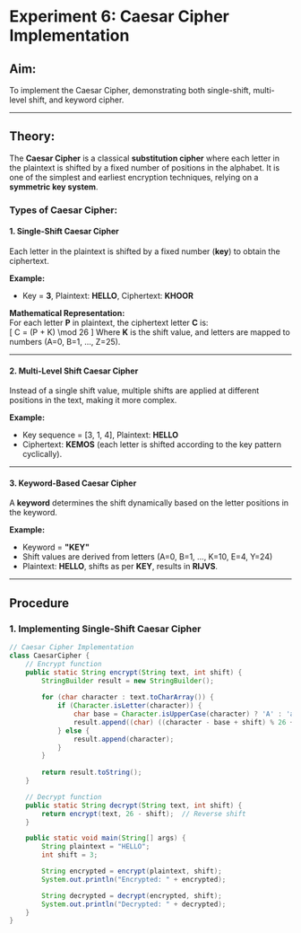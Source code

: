 # Experiment 6: Caesar Cipher Implementation  

## **Aim:**  
To implement the Caesar Cipher, demonstrating both single-shift, multi-level shift, and keyword cipher.  

---

## **Theory:**  

The **Caesar Cipher** is a classical **substitution cipher** where each letter in the plaintext is shifted by a fixed number of positions in the alphabet. It is one of the simplest and earliest encryption techniques, relying on a **symmetric key system**.  

### **Types of Caesar Cipher:**  

#### **1. Single-Shift Caesar Cipher**  
Each letter in the plaintext is shifted by a fixed number (**key**) to obtain the ciphertext.  

**Example:**  
- Key = **3**, Plaintext: **HELLO**, Ciphertext: **KHOOR**  

**Mathematical Representation:**  
For each letter **P** in plaintext, the ciphertext letter **C** is:  
\[
C = (P + K) \mod 26
\]
Where **K** is the shift value, and letters are mapped to numbers (A=0, B=1, ..., Z=25).  

---

#### **2. Multi-Level Shift Caesar Cipher**  
Instead of a single shift value, multiple shifts are applied at different positions in the text, making it more complex.  

**Example:**  
- Key sequence = [3, 1, 4], Plaintext: **HELLO**  
- Ciphertext: **KEMOS** (each letter is shifted according to the key pattern cyclically).  

---

#### **3. Keyword-Based Caesar Cipher**  
A **keyword** determines the shift dynamically based on the letter positions in the keyword.  

**Example:**  
- Keyword = **"KEY"**  
- Shift values are derived from letters (A=0, B=1, ..., K=10, E=4, Y=24)  
- Plaintext: **HELLO**, shifts as per **KEY**, results in **RIJVS**.  

---

## **Procedure**  

### **1. Implementing Single-Shift Caesar Cipher**  

```java
// Caesar Cipher Implementation
class CaesarCipher {
    // Encrypt function
    public static String encrypt(String text, int shift) {
        StringBuilder result = new StringBuilder();
        
        for (char character : text.toCharArray()) {
            if (Character.isLetter(character)) {
                char base = Character.isUpperCase(character) ? 'A' : 'a';
                result.append((char) ((character - base + shift) % 26 + base));
            } else {
                result.append(character);
            }
        }
        
        return result.toString();
    }

    // Decrypt function
    public static String decrypt(String text, int shift) {
        return encrypt(text, 26 - shift);  // Reverse shift
    }

    public static void main(String[] args) {
        String plaintext = "HELLO";
        int shift = 3;

        String encrypted = encrypt(plaintext, shift);
        System.out.println("Encrypted: " + encrypted);

        String decrypted = decrypt(encrypted, shift);
        System.out.println("Decrypted: " + decrypted);
    }
}
